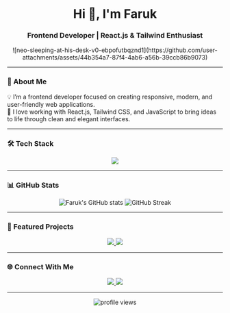 <!-- Faruk Ozgu | Frontend Developer -->

<h1 align="center">Hi 👋, I'm Faruk</h1>
<h3 align="center">Frontend Developer | React.js & Tailwind Enthusiast</h3>

<p align="center">
 ![neo-sleeping-at-his-desk-v0-ebpofutbqznd1](https://github.com/user-attachments/assets/44b354a7-87f4-4ab6-a56b-39ccb86b9073)
</p>

---

### 🧠 About Me

💡 I’m a frontend developer focused on creating responsive, modern, and user-friendly web applications.  
🚀 I love working with React.js, Tailwind CSS, and JavaScript to bring ideas to life through clean and elegant interfaces.

---

### 🛠️ Tech Stack

<p align="center">
  <img src="https://skillicons.dev/icons?i=html,css,js,react,tailwind" />
</p>

---

### 📊 GitHub Stats

<p align="center">
  <img src="https://github-readme-stats.vercel.app/api?username=farukozgu&show_icons=true&theme=transparent&hide_title=true&hide_border=true&text_color=9f9f9f&icon_color=2F81F7" alt="Faruk's GitHub stats" />
  <img src="https://github-readme-streak-stats.herokuapp.com/?user=farukozgu&theme=transparent&hide_border=true" alt="GitHub Streak" />
</p>

---

### 📌 Featured Projects

<p align="center">
  <a href="https://github.com/farukozgu/react-todo-app-final">
    <img src="https://github-readme-stats.vercel.app/api/pin/?username=farukozgu&repo=react-todo-app-final&theme=transparent&hide_border=true" />
  </a>
  <a href="https://github.com/farukozgu/job-listing-project">
    <img src="https://github-readme-stats.vercel.app/api/pin/?username=farukozgu&repo=job-listing-project&theme=transparent&hide_border=true" />
  </a>
</p>

---

### 🌐 Connect With Me

<p align="center">
  <a href="https://www.linkedin.com/in/farukozgu/" target="_blank">
    <img src="https://skillicons.dev/icons?i=linkedin" />
  </a>
  <a href="mailto:farukozgufb@gmail.com">
    <img src="https://skillicons.dev/icons?i=gmail" />
  </a>
</p>

---

<p align="center">
  <img src="https://komarev.com/ghpvc/?username=farukozgu&label=Profile+Views&color=2F81F7&style=flat" alt="profile views" />
</p>
